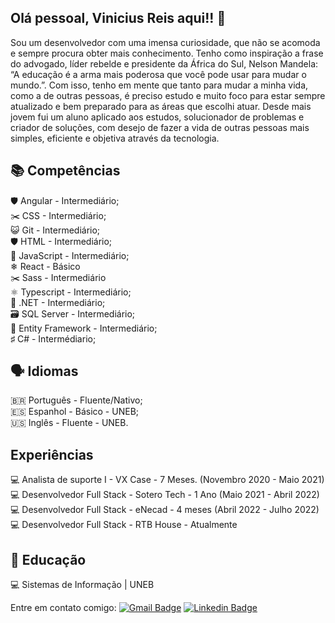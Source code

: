 ## Olá pessoal, Vinicius Reis aqui!! 👋
Sou um desenvolvedor com uma imensa curiosidade, que não se acomoda e sempre procura obter mais conhecimento. Tenho como inspiração a frase do advogado, líder rebelde e presidente da África do Sul, Nelson Mandela: “A educação é a arma mais poderosa que você pode usar para mudar o mundo.”. Com isso, tenho em mente que tanto para mudar a minha vida, como a de outras pessoas, é preciso estudo e muito foco para estar sempre atualizado e bem preparado para as áreas que escolhi atuar. Desde mais jovem fui um aluno aplicado aos estudos, solucionador de problemas e criador de soluções, com desejo de fazer a vida de outras pessoas mais simples, eficiente e objetiva através da tecnologia.

## 📚 Competências
🛡️ Angular - Intermediário; <br>
:scissors: CSS - Intermediário; <br>
:smiley_cat: Git - Intermediário; <br>
🛡️ HTML - Intermediário; <br>
📝 JavaScript - Intermediário; <br>
❄ React - Básico <br>
:scissors: Sass - Intermediário <br>
⚛️ Typescript - Intermediário; <br>
🥅 .NET - Intermediário; <br>
🗃️ SQL Server - Intermediário; <br>
🥅 Entity Framework - Intermediário; <br>
♯ C# - Intermédiario;

## 🗣️ Idiomas
🇧🇷 Português - Fluente/Nativo; <br>
🇪🇸 Espanhol - Básico - UNEB; <br>
🇺🇸 Inglês - Fluente - UNEB.

## Experiências
💻 Analista de suporte I - VX Case - 7 Meses. (Novembro 2020 - Maio 2021) <br>
💻 Desenvolvedor Full Stack - Sotero Tech - 1 Ano (Maio 2021 - Abril 2022) <br>
💻 Desenvolvedor Full Stack - eNecad - 4 meses (Abril 2022 - Julho 2022) <br>
💻 Desenvolvedor Full Stack - RTB House - Atualmente <br>

## 📖 Educação
💻 Sistemas de Informação | UNEB

Entre em contato comigo: [![Gmail Badge](https://img.shields.io/badge/-vinisrlima@gmail.com-c14438?style=flat-square&logo=Gmail&logoColor=white&link=mailto:vinisrlima@gmail.com)](mailto:vinisrlima@gmail.com) [![Linkedin Badge](https://img.shields.io/badge/-ViniciusReis-blue?style=flat-square&logo=Linkedin&logoColor=white&link=https://www.linkedin.com/in/vinicius-de-souza-reis-lima-745334185/)](https://www.linkedin.com/in/VSRLima/)
